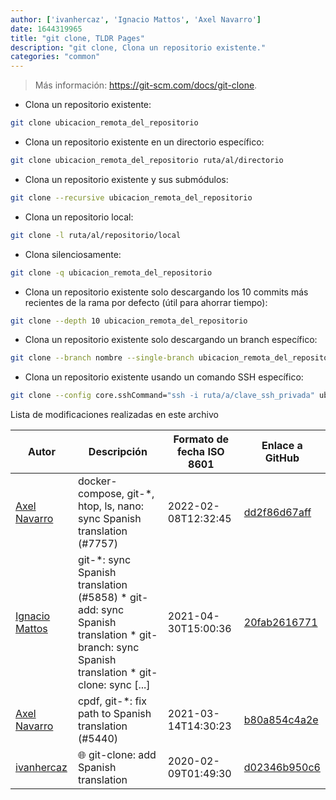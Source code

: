 ```yaml
---
author: ['ivanhercaz', 'Ignacio Mattos', 'Axel Navarro']
date: 1644319965
title: "git clone, TLDR Pages"
description: "git clone, Clona un repositorio existente."
categories: "common"
---
```

> Más información: <https://git-scm.com/docs/git-clone>.

- Clona un repositorio existente:

```bash
git clone ubicacion_remota_del_repositorio
```

- Clona un repositorio existente en un directorio específico:

```bash
git clone ubicacion_remota_del_repositorio ruta/al/directorio
```

- Clona un repositorio existente y sus submódulos:

```bash
git clone --recursive ubicacion_remota_del_repositorio
```

- Clona un repositorio local:

```bash
git clone -l ruta/al/repositorio/local
```

- Clona silenciosamente:

```bash
git clone -q ubicacion_remota_del_repositorio
```

- Clona un repositorio existente solo descargando los 10 commits más recientes de la rama por defecto (útil para ahorrar tiempo):

```bash
git clone --depth 10 ubicacion_remota_del_repositorio
```

- Clona un repositorio existente solo descargando un branch específico:

```bash
git clone --branch nombre --single-branch ubicacion_remota_del_repositorio
```

- Clona un repositorio existente usando un comando SSH específico:

```bash
git clone --config core.sshCommand="ssh -i ruta/a/clave_ssh_privada" ubicacion_remota_del_repositorio
```
Lista de modificaciones realizadas en este archivo


Autor | Descripción | Formato de fecha ISO 8601 | Enlace a GitHub
------|-----|-----|-----
[Axel Navarro](mailto:navarroaxel@gmail.com) | docker-compose, git-*, htop, ls, nano: sync Spanish translation (#7757) | 2022-02-08T12:32:45 | [dd2f86d67aff](https://github.com/tldr-pages/tldr/commit/dd2f86d67affe0c3dfec94bddda03a713aad9974)
[Ignacio Mattos](mailto:69126302+Nacho-source@users.noreply.github.com) | git-*: sync Spanish translation (#5858) * git-add: sync Spanish translation * git-branch: sync Spanish translation * git-clone: sync [...] | 2021-04-30T15:00:36 | [20fab2616771](https://github.com/tldr-pages/tldr/commit/20fab2616771ff5675805ae452942d352f9df3d9)
[Axel Navarro](mailto:navarroaxel@gmail.com) | cpdf, git-*: fix path to Spanish translation (#5440) | 2021-03-14T14:30:23 | [b80a854c4a2e](https://github.com/tldr-pages/tldr/commit/b80a854c4a2e8973e26977b8373c5c46c8a55c70)
[ivanhercaz](mailto:ivan@ivanhercaz.com) | :globe_with_meridians: git-clone: add Spanish translation | 2020-02-09T01:49:30 | [d02346b950c6](https://github.com/tldr-pages/tldr/commit/d02346b950c670936c7fe6ca565c6d4ecc3cf4a5)

